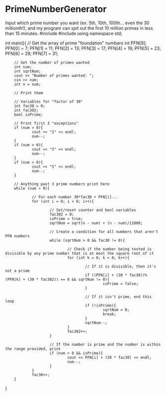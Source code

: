 # PrimeNumberGenerator
Input which prime number you want (ex. 5th, 10th, 100th... even the 30 millionth!), and my program can spit out the first 10 million primes in less than 15 minutes.
#include <cmath>
#include <iostream>
using namespace std;

int main(){
        // Get the array of prime "foundation" numbers
        int PFN[8];
        PFN[0] = 7;
        PFN[1] = 11;
        PFN[2] = 13;
        PFN[3] = 17;
        PFN[4] = 19;
        PFN[5] = 23;
        PFN[6] = 29;
        PFN[7] = 31;

        // Get the number of primes wanted
        int num;
        int sqrtNum;
        cout << "Number of primes wanted: ";
        cin >> num;
        int n = num;

        // Print them

        // Variables for "factor of 30"
        int fac30 = 0;
        int fac302;
        bool isPrime;

        // Print first 3 "exceptions"
        if (num > 0){
                cout << "2" << endl;
                num--;
        }
        if (num > 0){
                cout << "3" << endl;
                num--;
        }
        if (num > 0){
                cout << "5" << endl;
                num--;
        }

        // Anything past 3 prime numbers print here
        while (num > 0){

                // For each number 30*fac30 + PFN[i]...
                for (int i = 0; i < 8; i++){

                        // Set/reset counter and bool variables
                        fac302 = 0;
                        isPrime = true;
                        sqrtNum = sqrt(n - num) + (n - num)/11000;

                        // Create a condition for all numbers that aren't PFN numbers
                        while (sqrtNum > 0 && fac30 != 0){

                                // Check if the number being tested is divisible by any prime number that is at most the square root of it
                                for (int k = 0; k < 8; k++){

                                        // If it is divisible, then it's not a prime
                                        if ((PFN[i] + (30 * fac30))%(PFN[k] + (30 * fac302)) == 0 && sqrtNum != 0){
                                                isPrime = false;
                                        }

                                        // If it isn't prime, end this loop
                                        if (!isPrime){
                                                sqrtNum = 0;
                                                break;
                                        }
                                        sqrtNum--;
                                }
                                fac302++;
                        }

                        // If the number is prime and the number is within the range provided, print
                        if (num > 0 && isPrime){
                                cout << PFN[i] + (30 * fac30) << endl;
                                num--;
                        }
                }
                fac30++;
        }
}
